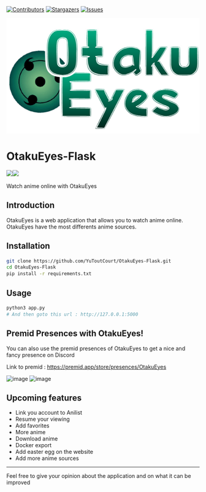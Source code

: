 [![Contributors][contributors-shield]][contributors-url]
[![Stargazers][stars-shield]][stars-url]
[![Issues][issues-shield]][issues-url]

![](https://raw.githubusercontent.com/Wongt8/OtakuEyesGitV/main/Resources/OtakuEyesLogo.png "Banner")

# OtakuEyes-Flask

<img src="https://img.shields.io/badge/Python-3-brightgreen.svg?style=plastic"><img src="https://img.shields.io/badge/Flask-red.svg?style=plastic">


Watch anime online with OtakuEyes

## Introduction

OtakuEyes is a web application that allows you to watch anime online. OtakuEyes have the most differents anime sources.

## Installation 
```bash
git clone https://github.com/YuToutCourt/OtakuEyes-Flask.git
cd OtakuEyes-Flask
pip install -r requirements.txt
```

## Usage

```bash
python3 app.py
# And then goto this url : http://127.0.0.1:5000
```

## Premid Presences with OtakuEyes!

You can also use the premid presences of OtakuEyes to get a nice and fancy presence on Discord 

Link to premid : https://premid.app/store/presences/OtakuEyes

![image](https://github.com/YuToutCourt/OtakuEyes-Flask/assets/63105226/2c76738f-2543-49b7-8bb7-415a63b5ba90)
![image](https://github.com/YuToutCourt/OtakuEyes-Flask/assets/63105226/e1e6f3ac-6e28-4ea4-8a84-da9254322721)

## Upcoming features
- Link you account to Anilist
- Resume your viewing
- Add favorites
- More anime
- Download anime
- Docker export
- Add easter egg on the website
- Add more anime sources
----

Feel free to give your opinion about the application and on what it can be improved

[contributors-shield]: https://img.shields.io/github/contributors/YuToutCourt/OtakuEyes?style=for-the-badge
[contributors-url]: https://github.com/YuToutCourt/OtakuEyes/graphs/contributors
[stars-shield]: https://img.shields.io/github/stars/YuToutCourt/OtakuEyes.svg?style=for-the-badge
[stars-url]: https://github.com/YuToutCourt/OtakuEyes/stargazers
[issues-shield]: https://img.shields.io/github/issues/YuToutCourt/OtakuEyes.svg?style=for-the-badge
[issues-url]: https://github.com/YuToutCourt/OtakuEyes/issues
